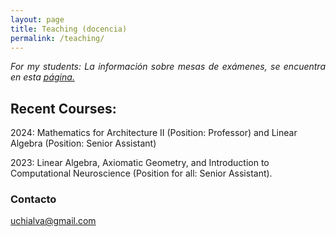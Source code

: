 ```yaml
---
layout: page
title: Teaching (docencia)
permalink: /teaching/
---
```


<p style="text-align:justify;"><i>For my students: La información sobre mesas de exámenes, se encuentra en esta <a href="https://uliseschialva.github.io/infofinales/">página.</a>
</i></p>

## Recent Courses:

2024:
Mathematics for Architecture II (Position: Professor) and Linear Algebra (Position: Senior Assistant)

2023:
Linear Algebra, Axiomatic Geometry, and Introduction to Computational Neuroscience (Position for all: Senior Assistant).

### Contacto

[uchialva@gmail.com](mailto:uchialva@gmail.com)

